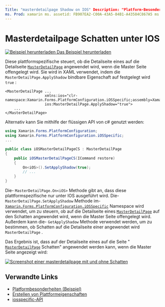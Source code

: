 ```yaml
---
Title: "masterdetailpage Shadow on IOS" Description: "Platform-Besonderheiten ermöglichen es Ihnen, Funktionen zu nutzen, die nur auf einer bestimmten Plattform verfügbar sind, ohne benutzerdefinierte Renderer oder Effekte implementieren zu müssen. In diesem Artikel wird erläutert, wie Sie das plattformspezifische IOS-Element nutzen, das steuert, ob auf der Detailseite einer masterdetailpage Schatten darauf angewendet wird, wenn die Master Seite angezeigt wird. "
ms. Prod: xamarin ms. assetid: FB907EA2-C00A-43A5-84B1-A43584C867A5 ms. Technology: xamarin-Forms Author: davidbritch ms. Author: dabritch ms. Date: 03/05/2020 NO-LOC: [ Xamarin.Forms , Xamarin.Essentials ]
---
```


# <a name="masterdetailpage-shadow-on-ios"></a>Masterdetailpage Schatten unter IOS

[![Beispiel herunterladen](~/media/shared/download.png) Das Beispiel herunterladen](https://docs.microsoft.com/samples/xamarin/xamarin-forms-samples/userinterface-platformspecifics)

Diese plattformspezifische steuert, ob die Detailseite eines auf die Detailseite [`MasterDetailPage`](xref:Xamarin.Forms.MasterDetailPage) angewendet wird, wenn die Master Seite offengelegt wird. Sie wird in XAML verwendet, indem die `MasterDetailPage.ApplyShadow` bindbare Eigenschaft auf festgelegt wird `true` :

```xaml
<MasterDetailPage ...
                  xmlns:ios="clr-namespace:Xamarin.Forms.PlatformConfiguration.iOSSpecific;assembly=Xamarin.Forms.Core"
                  ios:MasterDetailPage.ApplyShadow="true">
    ...
</MasterDetailPage>
```

Alternativ kann Sie mithilfe der flüssigen API von c# genutzt werden:

```csharp
using Xamarin.Forms.PlatformConfiguration;
using Xamarin.Forms.PlatformConfiguration.iOSSpecific;
...

public class iOSMasterDetailPageCS : MasterDetailPage
{
    public iOSMasterDetailPageCS(ICommand restore)
    {
        On<iOS>().SetApplyShadow(true);
        // ...
    }
}
```

Die- `MasterDetailPage.On<iOS>` Methode gibt an, dass diese plattformspezifische nur unter IOS ausgeführt wird. Die- `MasterDetailPage.SetApplyShadow` Methode im- [`Xamarin.Forms.PlatformConfiguration.iOSSpecific`](xref:Xamarin.Forms.PlatformConfiguration.iOSSpecific) Namespace wird verwendet, um zu steuern, ob auf die Detailseite eines [`MasterDetailPage`](xref:Xamarin.Forms.MasterDetailPage) auf den Schatten angewendet wird, wenn die Master Seite offengelegt wird. Außerdem kann die- `GetApplyShadow` Methode verwendet werden, um zu bestimmen, ob Schatten auf die Detailseite einer angewendet wird `MasterDetailPage` .

Das Ergebnis ist, dass auf der Detailseite eines auf die Seite " [`MasterDetailPage`](xref:Xamarin.Forms.MasterDetailPage) Schatten" angewendet werden kann, wenn die Master Seite angezeigt wird:

[![Screenshot einer masterdetailpage mit und ohne Schatten](masterdetailpage-shadow-images/shadow.png "Masterdetailpage mit und ohne Schatten")](masterdetailpage-shadow-images/shadow-large.png#lightbox "Masterdetailpage mit und ohne Schatten")

## <a name="related-links"></a>Verwandte Links

- [Platformbesonderheiten (Beispiel)](https://docs.microsoft.com/samples/xamarin/xamarin-forms-samples/userinterface-platformspecifics)
- [Erstellen von Plattformeigenschaften](~/xamarin-forms/platform/platform-specifics/index.md#creating-platform-specifics)
- [iosspecific-API](xref:Xamarin.Forms.PlatformConfiguration.iOSSpecific)

